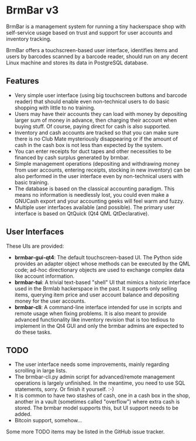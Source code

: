 BrmBar v3
=========

BrmBar is a management system for running a tiny hackerspace shop
with self-service usage based on trust and support for user accounts
and inventory tracking.

BrmBar offers a touchscreen-based user interface, identifies items
and users by barcodes scanned by a barcode reader, should run on any
decent Linux machine and stores its data in PostgreSQL database.

Features
--------

* Very simple user interface (using big touchscreen buttons and
  barcode reader) that should enable even non-technical users to
  do basic shopping with little to no training.
* Users may have their accounts they can load with money by
  depositing larger sum of money in advance, then charging their
  account when buying stuff. Of course, paying direct for cash
  is also supported.
* Inventory and cash accounts are tracked so that you can make sure
  there is no Club Mate mysteriously disappearing or if the amount
  of cash in the cash box is not less than expected by the system.
* You can enter receipts for duct tapes and other necessities to be
  financed by cash surplus generated by brmbar.
* Simple management operations (depositing and withdrawing money
  from user accounts, entering receipts, stocking in new inventory)
  can be also performed in the user interface even by non-technical
  users with basic training.
* The database is based on the classical accounting paradigm.
  This means no information is needlessly lost, you could even
  make a GNUCash export and your accounting geeks will feel warm
  and fuzzy.
* Multiple user interfaces available (and possible). The primary
  user interface is based on QtQuick (Qt4 QML QtDeclarative).

User Interfaces
---------------

These UIs are provided:

* **brmbar-gui-qt4**: The default touchscreen-based UI. The Python side
  provides an adapter object whose methods can be executed by the QML
  code; ad-hoc directionary objects are used to exchange complex data
  like account information.
* **brmbar-tui**: A trivial text-based "shell" UI that mimics a historic
  interface used in the Brmlab hackerspace in the past. It supports only
  selling items, querying item price and user account balance and
  depositing money for the user accounts.
* **brmbar-cli**: A command-line interface intended for use in scripts
  and remote usage when fixing problems. It is also meant to provide
  advanced functionality like inventory revision that is too tedious
  to implement in the Qt4 GUI and only the brmbar admins are expected
  to do these tasks.

TODO
----

* The user interface needs some improvements, mainly regarding
  scrolling in large lists.
* The brmbar-cli.py admin script for advanced/remote management
  operations is largely unfinished. In the meantime, you need to use
  SQL statements, sorry. Or finish it yourself. :-)
* It is common to have two stashes of cash, one in a cash box
  in the shop, another in a vault (sometimes called "overflow")
  where extra cash is stored.  The brmbar model supports this,
  but UI support needs to be added.
* Bitcoin support, somehow...

Some more TODO items may be listed in the GitHub issue tracker.
